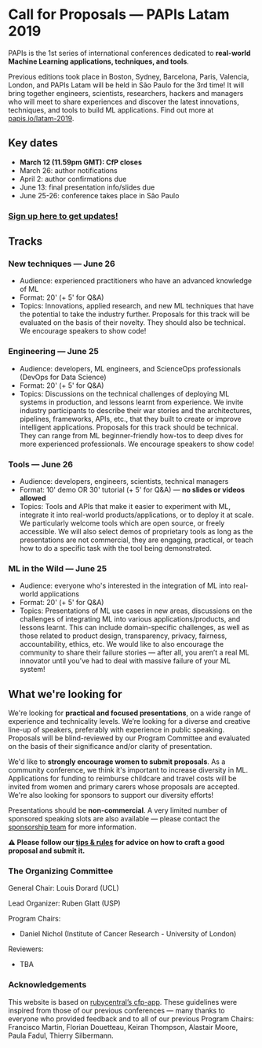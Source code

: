 # Call for Proposals — PAPIs Latam 2019

PAPIs is the 1st series of international conferences dedicated to **real-world Machine Learning applications, techniques, and tools**.

Previous editions took place in Boston, Sydney, Barcelona, Paris, Valencia, London, and PAPIs Latam will be held in São Paulo for the 3rd time! It will bring together engineers, scientists, researchers, hackers and managers who will meet to share experiences and discover the latest innovations, techniques, and tools to build ML applications. Find out more at [papis.io/latam-2019](http://www.papis.io/latam-2019).

## Key dates

* **March 12 (11.59pm GMT): CfP closes**
* March 26: author notifications
* April 2: author confirmations due
* June 13: final presentation info/slides due
* June 25-26: conference takes place in São Paulo

### [Sign up here to get updates!](http://www.papis.io/#updates)

## Tracks

### New techniques — June 26

* Audience: experienced practitioners who have an advanced knowledge of ML
* Format: 20' (+ 5' for Q&A)
* Topics: Innovations, applied research, and new ML techniques that have the potential to take the industry further. Proposals for this track will be evaluated on the basis of their novelty. They should also be technical. We encourage speakers to show code!

### Engineering — June 25

* Audience: developers, ML engineers, and ScienceOps professionals (DevOps for Data Science)
* Format: 20' (+ 5' for Q&A)
* Topics: Discussions on the technical challenges of deploying ML systems in production, and lessons learnt from experience. We invite industry participants to describe their war stories and the architectures, pipelines, frameworks, APIs, etc., that they built to create or improve intelligent applications. Proposals for this track should be technical. They can range from ML beginner-friendly how-tos to deep dives for more experienced professionals. We encourage speakers to show code!

### Tools — June 26

* Audience: developers, engineers, scientists, technical managers
* Format: 10' demo OR 30' tutorial (+ 5' for Q&A) — **no slides or videos allowed**
* Topics: Tools and APIs that make it easier to experiment with ML, integrate it into real-world products/applications, or to deploy it at scale. We particularly welcome tools which are open source, or freely accessible. We will also select demos of proprietary tools as long as the presentations are not commercial, they are engaging, practical, or teach how to do a specific task with the tool being demonstrated.

### ML in the Wild — June 25

* Audience: everyone who's interested in the integration of ML into real-world applications
* Format: 20' (+ 5' for Q&A)
* Topics: Presentations of ML use cases in new areas, discussions on the challenges of integrating ML into various applications/products, and lessons learnt. This can include domain-specific challenges, as well as those related to product design, transparency, privacy, fairness, accountability, ethics, etc. We would like to also encourage the community to share their failure stories — after all, you aren’t a real ML innovator until you’ve had to deal with massive failure of your ML system!

## What we're looking for

We're looking for **practical and focused presentations**, on a wide range of experience and technicality levels. We’re looking for a diverse and creative line-up of speakers, preferably with experience in public speaking. Proposals will be blind-reviewed by our Program Committee and evaluated on the basis of their significance and/or clarity of presentation.

We'd like to **strongly encourage women to submit proposals**. As a community conference, we think it's important to increase diversity in ML. Applications for funding to reimburse childcare and travel costs will be invited from women and primary carers whose proposals are accepted. We're also looking for sponsors to support our diversity efforts!

Presentations should be **non-commercial**. A very limited number of sponsored speaking slots are also available — please contact the [sponsorship team](mailto:sponsoring@papis.io) for more information.

**⚠️ Please follow our [tips & rules](https://github.com/PAPIsdotio/general/blob/master/cfp-tips-rules.md) for advice on how to craft a good proposal and submit it.**

### The Organizing Committee

General Chair: Louis Dorard (UCL)

Lead Organizer: Ruben Glatt (USP)

Program Chairs:

* Daniel Nichol (Institute of Cancer Research - University of London)

Reviewers:

* TBA

### Acknowledgements

This website is based on [rubycentral’s cfp-app](https://github.com/rubycentral/cfp-app). These guidelines were inspired from those of our previous conferences — many thanks to everyone who provided feedback and to all of our previous Program Chairs: Francisco Martin, Florian Douetteau, Keiran Thompson, Alastair Moore, Paula Fadul, Thierry Silbermann.
